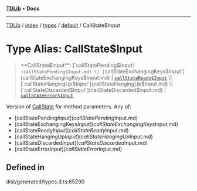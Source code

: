 [**TDLib**](../../../../../../README.md) • **Docs**

***

[TDLib](../../../../../../modules.md) / [index](../../../../../README.md) / [types](../../../README.md) / [default](../README.md) / CallState$Input

# Type Alias: CallState$Input

> **CallState$Input**: [`callStatePending$Input`](callStatePending$Input.md) \| [`callStateExchangingKeys$Input`](callStateExchangingKeys$Input.md) \| [`callStateReady$Input`](callStateReady$Input.md) \| [`callStateHangingUp$Input`](callStateHangingUp$Input.md) \| [`callStateDiscarded$Input`](callStateDiscarded$Input.md) \| [`callStateError$Input`](callStateError$Input.md)

Version of [CallState](CallState.md) for method parameters.
Any of:
- [callStatePending$Input](callStatePending$Input.md)
- [callStateExchangingKeys$Input](callStateExchangingKeys$Input.md)
- [callStateReady$Input](callStateReady$Input.md)
- [callStateHangingUp$Input](callStateHangingUp$Input.md)
- [callStateDiscarded$Input](callStateDiscarded$Input.md)
- [callStateError$Input](callStateError$Input.md)

## Defined in

dist/generated/types.d.ts:65290
